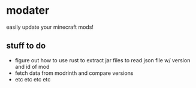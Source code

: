 # modater
easily update your minecraft mods!

## stuff to do
- figure out how to use rust to extract jar files to read json file w/ version and id of mod
- fetch data from modrinth and compare versions
- etc etc etc etc
